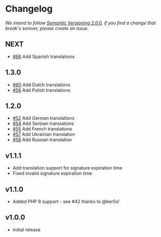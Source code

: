 # Changelog

*We intend to follow [Semantic Versioning 2.0.0](https://semver.org/), if you 
find a change that break's semver, please create an issue.*

## NEXT

* [#66](https://github.com/SymfonyCasts/verify-email-bundle/pull/66) Add Spanish translations

## 1.3.0

* [#60](https://github.com/SymfonyCasts/verify-email-bundle/pull/60) Add Dutch translations
* [#56](https://github.com/SymfonyCasts/verify-email-bundle/pull/56) Add Polish translations

## 1.2.0

* [#52](https://github.com/SymfonyCasts/verify-email-bundle/pull/52) Add German translations
* [#54](https://github.com/SymfonyCasts/verify-email-bundle/pull/54) Add Serbian translations
* [#55](https://github.com/SymfonyCasts/verify-email-bundle/pull/55) Add French translations
* [#57](https://github.com/SymfonyCasts/verify-email-bundle/pull/57) Add Ukrainian translation
* [#58](https://github.com/SymfonyCasts/verify-email-bundle/pull/58) Add Russian translation

## v1.1.1

* Add translation support for signature expiration time
* Fixed invalid signature expiration time

## v1.1.0

* Added PHP 8 support - see #42 thanks to @ker0x!

## v1.0.0

* Initial release
